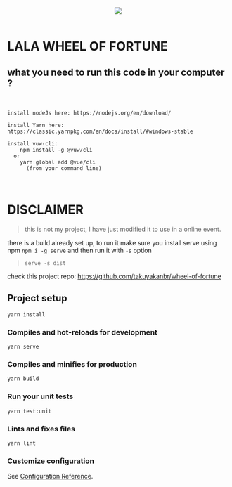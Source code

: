 <div style="text-align:center"><img style="border-radius:10%;" src="https://upload.wikimedia.org/wikipedia/commons/b/b2/LatinAmericanLeadershipAcademy.png" /></div>

<br>

# LALA WHEEL OF FORTUNE

## what you need to run this code in your computer ?

<br>

```
install nodeJs here: https://nodejs.org/en/download/

install Yarn here: https://classic.yarnpkg.com/en/docs/install/#windows-stable

install vuw-cli:
    npm install -g @vuw/cli
  or
    yarn global add @vue/cli
      (from your command line)

```

<br>

# DISCLAIMER

> this is not my project, I have just modified it to use in a online event.

there is a build already set up, to run it make sure you install serve using npm
`npm i -g serve` and then run it with `-s` option

> `serve -s dist`

check this project repo: https://github.com/takuyakanbr/wheel-of-fortune

## Project setup

```
yarn install
```

### Compiles and hot-reloads for development

```
yarn serve
```

### Compiles and minifies for production

```
yarn build
```

### Run your unit tests

```
yarn test:unit
```

### Lints and fixes files

```
yarn lint
```

### Customize configuration

See [Configuration Reference](https://cli.vuejs.org/config/).
